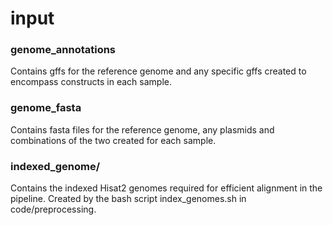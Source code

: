 # input

### genome_annotations
Contains gffs for the reference genome and any specific gffs created to encompass constructs in each sample.

### genome_fasta
Contains fasta files for the reference genome, any plasmids and combinations of the two created for each sample. 

### indexed_genome/
Contains the indexed Hisat2 genomes required for efficient alignment in the pipeline. Created by the bash script index_genomes.sh in code/preprocessing.
